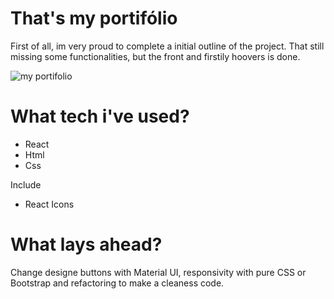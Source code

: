 # That's my portifólio

First of all, im very proud to complete a initial outline of the project. That still missing some functionalities, but the front and firstily hoovers is done.

![my portifolio](https://i.ibb.co/8dVs1Zr/myPort.jpg)

# What tech i've used?

- React
- Html
- Css

Include
- React Icons


# What lays ahead?

Change designe buttons with Material UI, responsivity with pure CSS or Bootstrap and refactoring to make a cleaness code.
